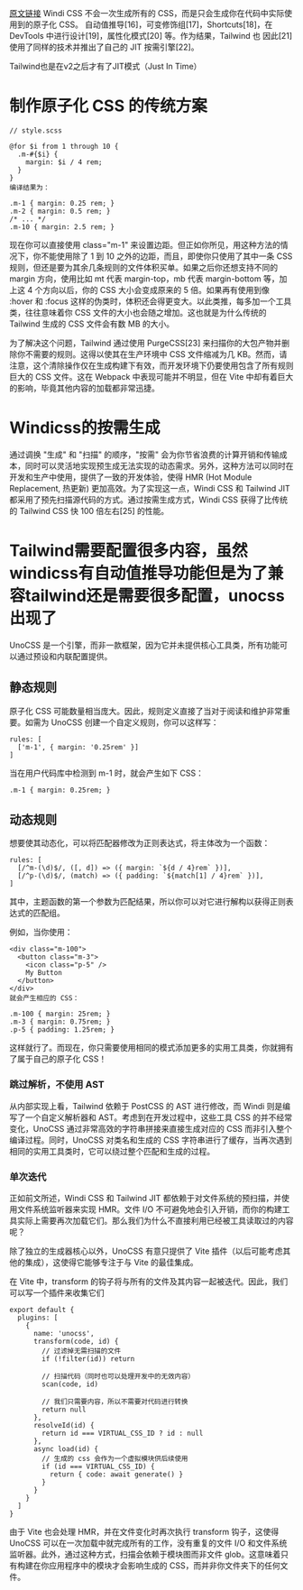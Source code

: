 [原文链接](https://jishuin.proginn.com/p/763bfbd6a89b)
Windi CSS 不会一次生成所有的 CSS，而是只会生成你在代码中实际使用到的原子化 CSS。
自动值推导[16]，可变修饰组[17]，Shortcuts[18]，在 DevTools 中进行设计[19]，属性化模式[20] 等。作为结果，Tailwind 也 因此[21] 使用了同样的技术并推出了自己的 JIT 按需引擎[22]。

Tailwind也是在v2之后才有了JIT模式（Just In Time）

# 制作原子化 CSS 的传统方案
```
// style.scss

@for $i from 1 through 10 {
  .m-#{$i} {
    margin: $i / 4 rem;
  }
}
编译结果为：

.m-1 { margin: 0.25 rem; }
.m-2 { margin: 0.5 rem; }
/* ... */
.m-10 { margin: 2.5 rem; }
```
现在你可以直接使用 class="m-1" 来设置边距。但正如你所见，用这种方法的情况下，你不能使用除了 1 到 10 之外的边距，而且，即使你只使用了其中一条 CSS 规则，但还是要为其余几条规则的文件体积买单。如果之后你还想支持不同的 margin 方向，使用比如 mt 代表 margin-top，mb 代表 margin-bottom 等，加上这 4 个方向以后，你的 CSS 大小会变成原来的 5 倍。如果再有使用到像 :hover 和 :focus 这样的伪类时，体积还会得更变大。以此类推，每多加一个工具类，往往意味着你 CSS 文件的大小也会随之增加。这也就是为什么传统的 Tailwind 生成的 CSS 文件会有数 MB 的大小。

为了解决这个问题，Tailwind 通过使用 PurgeCSS[23] 来扫描你的大包产物并删除你不需要的规则。这得以使其在生产环境中 CSS 文件缩减为几 KB。然而，请注意，这个清除操作仅在生成构建下有效，而开发环境下仍要使用包含了所有规则巨大的 CSS 文件。这在 Webpack 中表现可能并不明显，但在 Vite 中却有着巨大的影响，毕竟其他内容的加载都非常迅捷。

# Windicss的按需生成
通过调换 "生成" 和 "扫描" 的顺序，"按需" 会为你节省浪费的计算开销和传输成本，同时可以灵活地实现预生成无法实现的动态需求。另外，这种方法可以同时在开发和生产中使用，提供了一致的开发体验，使得 HMR (Hot Module Replacement, 热更新) 更加高效。为了实现这一点，Windi CSS 和 Tailwind JIT 都采用了预先扫描源代码的方式。通过按需生成方式，Windi CSS 获得了比传统的 Tailwind CSS 快 100 倍左右[25] 的性能。


# Tailwind需要配置很多内容，虽然windicss有自动值推导功能但是为了兼容tailwind还是需要很多配置，unocss出现了

UnoCSS 是一个引擎，而非一款框架，因为它并未提供核心工具类，所有功能可以通过预设和内联配置提供。

## 静态规则
原子化 CSS 可能数量相当庞大。因此，规则定义直接了当对于阅读和维护非常重要。如需为 UnoCSS 创建一个自定义规则，你可以这样写：
```
rules: [
  ['m-1', { margin: '0.25rem' }]
]
```
当在用户代码库中检测到 m-1 时，就会产生如下 CSS：
```
.m-1 { margin: 0.25rem; }
```
## 动态规则
想要使其动态化，可以将匹配器修改为正则表达式，将主体改为一个函数：
```
rules: [
  [/^m-(\d)$/, ([, d]) => ({ margin: `${d / 4}rem` })],
  [/^p-(\d)$/, (match) => ({ padding: `${match[1] / 4}rem` })],
]
```
其中，主题函数的第一个参数为匹配结果，所以你可以对它进行解构以获得正则表达式的匹配组。

例如，当你使用：
```
<div class="m-100">
  <button class="m-3">
    <icon class="p-5" />
    My Button
  </button>
</div>
就会产生相应的 CSS：

.m-100 { margin: 25rem; }
.m-3 { margin: 0.75rem; }
.p-5 { padding: 1.25rem; }
```
这样就行了。而现在，你只需要使用相同的模式添加更多的实用工具类，你就拥有了属于自己的原子化 CSS！

### 跳过解析，不使用 AST
从内部实现上看，Tailwind 依赖于 PostCSS 的 AST 进行修改，而 Windi 则是编写了一个自定义解析器和 AST。考虑到在开发过程中，这些工具 CSS 的并不经常变化，UnoCSS 通过非常高效的字符串拼接来直接生成对应的 CSS 而非引入整个编译过程。同时，UnoCSS 对类名和生成的 CSS 字符串进行了缓存，当再次遇到相同的实用工具类时，它可以绕过整个匹配和生成的过程。

### 单次迭代

正如前文所述，Windi CSS 和 Tailwind JIT 都依赖于对文件系统的预扫描，并使用文件系统监听器来实现 HMR。文件 I/O 不可避免地会引入开销，而你的构建工具实际上需要再次加载它们。那么我们为什么不直接利用已经被工具读取过的内容呢？

除了独立的生成器核心以外，UnoCSS 有意只提供了 Vite 插件（以后可能考虑其他的集成），这使得它能够专注于与 Vite 的最佳集成。

在 Vite 中，transform 的钩子将与所有的文件及其内容一起被迭代。因此，我们可以写一个插件来收集它们
```
export default {
  plugins: [
    {
      name: 'unocss',
      transform(code, id) {
        // 过滤掉无需扫描的文件
        if (!filter(id)) return

        // 扫描代码（同时也可以处理开发中的无效内容）
        scan(code, id)

        // 我们只需要内容，所以不需要对代码进行转换
        return null
      },
      resolveId(id) {
        return id === VIRTUAL_CSS_ID ? id : null
      },
      async load(id) {
        // 生成的 css 会作为一个虚拟模块供后续使用
        if (id === VIRTUAL_CSS_ID) {
          return { code: await generate() }
        }
      }
    }
  ]
}
```
由于 Vite 也会处理 HMR，并在文件变化时再次执行 transform 钩子，这使得 UnoCSS 可以在一次加载中就完成所有的工作，没有重复的文件 I/O 和文件系统监听器。此外，通过这种方式，扫描会依赖于模块图而非文件 glob。这意味着只有构建在你应用程序中的模块才会影响生成的 CSS，而并非你文件夹下的任何文件。
